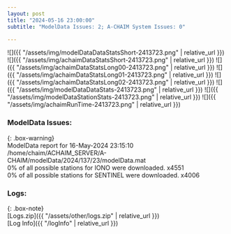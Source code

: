 ```yaml
---
layout: post
title: "2024-05-16 23:00:00"
subtitle: "ModelData Issues: 2; A-CHAIM System Issues: 0"

---
```


![]({{ "/assets/img/modelDataDataStatsShort-2413723.png" | relative_url }})
![]({{ "/assets/img/achaimDataStatsShort-2413723.png" | relative_url }})
![]({{ "/assets/img/achaimDataStatsLong00-2413723.png" | relative_url }})
![]({{ "/assets/img/achaimDataStatsLong01-2413723.png" | relative_url }})
![]({{ "/assets/img/achaimDataStatsLong02-2413723.png" | relative_url }})
![]({{ "/assets/img/modelDataDataStats-2413723.png" | relative_url }})
![]({{ "/assets/img/modelDataStationStats-2413723.png" | relative_url }})
![]({{ "/assets/img/achaimRunTime-2413723.png" | relative_url }})


### ModelData Issues:  
  
{: .box-warning}  
 ModelData report for 16-May-2024 23:15:10   
 /home/chaim/ACHAIM_SERVER/A-CHAIM/modelData/2024/137/23/modelData.mat   
 0% of all possible stations for IONO were downloaded. x4551   
 0% of all possible stations for SENTINEL were downloaded. x4006   
  


### Logs:  
  
{: .box-note}  
[Logs.zip]({{ "/assets/other/logs.zip" | relative_url }})  
[Log Info]({{ "/logInfo" | relative_url }})  
